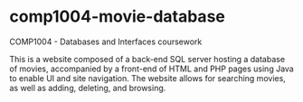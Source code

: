 # comp1004-movie-database
COMP1004 - Databases and Interfaces coursework 

This is a website composed of a back-end SQL server hosting a database of movies, accompanied by a front-end of HTML and PHP pages using Java to enable UI and site navigation. The website allows for searching movies, as well as adding, deleting, and browsing.
